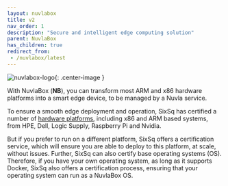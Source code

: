 ```yaml
---
layout: nuvlabox
title: v2
nav_order: 1
description: "Secure and intelligent edge computing solution"
parent: NuvlaBox
has_children: true
redirect_from:
 - /nuvlabox/latest
---
```


![nuvlabox-logo](/assets/img/nuvlabox-logo.png){: .center-image }

With NuvlaBox (**NB**), you can transform most ARM and x86 hardware platforms into a smart edge device, to be managed by a Nuvla service.

To ensure a smooth edge deployment and operation, SixSq has certified a number of [hardware platforms](https://sixsq.com/products-and-services/nuvlabox/tech-spec), including x86 and ARM based systems, from HPE, Dell, Logic Supply, Raspberry Pi and Nvidia.  

But if you prefer to run on a different platform, SixSq offers a certification service, which will ensure you are able to deploy to this platform, at scale, without issues. Further, SixSq can also certify base operating systems (OS).  Therefore, if you have your own operating system, as long as it supports Docker, SixSq also offers a certification process, ensuring that your operating system can run as a NuvlaBox OS.
